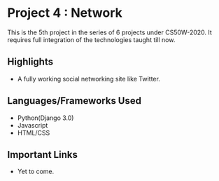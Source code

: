 # Project 4 : Network

This is the 5th project in the series of 6 projects under CS50W-2020. It requires full integration of the technologies taught till now.

## Highlights

- A fully working social networking site like Twitter.

## Languages/Frameworks Used

- Python(Django 3.0)
- Javascript
- HTML/CSS

## Important Links

- Yet to come.


